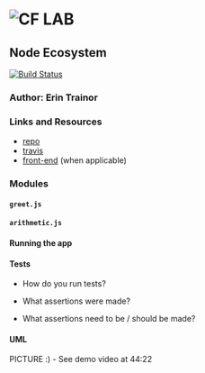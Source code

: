 ![CF](http://i.imgur.com/7v5ASc8.png) LAB
=================================================

## Node Ecosystem
[![Build Status](https://travis-ci.com/401-advanced-javascript-401d29/lab-01.svg?branch=master)](https://travis-ci.com/401-advanced-javascript-401d29/lab-01)

### Author: Erin Trainor

### Links and Resources
* [repo](https://github.com/401-advanced-javascript-401d29/lab-01)
* [travis](https://www.travis-ci.com/etrainor/401-javascript-lab01)
* [front-end](https://lab01-javascript-401.herokuapp.com/) (when applicable)


### Modules
#### `greet.js`
#### `arithmetic.js`

#### Running the app

  
#### Tests
* How do you run tests?

* What assertions were made?

* What assertions need to be / should be made?


#### UML
PICTURE :) - See demo video at 44:22